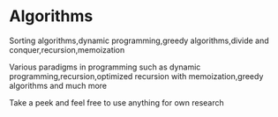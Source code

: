 # Algorithms

Sorting algorithms,dynamic programming,greedy algorithms,divide and conquer,recursion,memoization

Various paradigms in programming such as dynamic programming,recursion,optimized recursion with memoization,greedy algorithms and much more

Take a peek and feel free to use anything for own research
